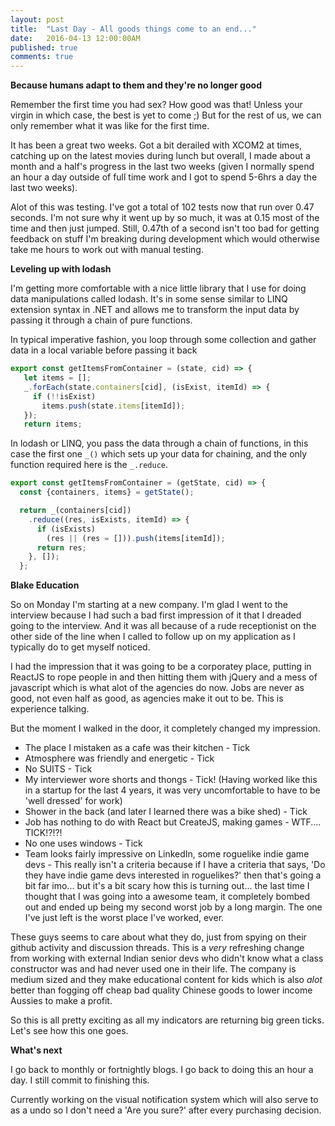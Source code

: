 ```yaml
---
layout: post
title:  "Last Day - All goods things come to an end..."
date:   2016-04-13 12:00:00AM
published: true
comments: true
---
```


**Because humans adapt to them and they're no longer good**

Remember the first time you had sex? How good was that! Unless your virgin in which case, the best is yet to come ;) But for the rest of us, we can only remember what it was like for the first time.

It has been a great two weeks. Got a bit derailed with XCOM2 at times, catching up on the latest movies during lunch but overall, I made about a month and a half's progress in the last two weeks (given I normally spend an hour a day outside of full time work and I got to spend 5-6hrs a day the last two weeks).

Alot of this was testing. I've got a total of 102 tests now that run over 0.47 seconds. I'm not sure why it went up by so much, it was at 0.15 most of the time and then just jumped. Still, 0.47th of a second isn't too bad for getting feedback on stuff I'm breaking during development which would otherwise take me hours to work out with manual testing.

**Leveling up with lodash**

I'm getting more comfortable with a nice little library that I use for doing data manipulations called lodash. It's in some sense similar to LINQ extension syntax in .NET and allows me to transform the input data by passing it through a chain of pure functions.

In typical imperative fashion, you loop through some collection and gather data in a local variable before passing it back

```javascript
export const getItemsFromContainer = (state, cid) => {
   let items = [];
   _.forEach(state.containers[cid], (isExist, itemId) => {
     if (!!isExist)
       items.push(state.items[itemId]);
   });
   return items;
```

In lodash or LINQ, you pass the data through a chain of functions, in this case the first one `_()` which sets up your data for chaining, and the only function required here is the `_.reduce`.

```javascript
export const getItemsFromContainer = (getState, cid) => {
  const {containers, items} = getState();

  return _(containers[cid])
    .reduce((res, isExists, itemId) => {
      if (isExists)
        (res || (res = [])).push(items[itemId]);
      return res;
    }, []);
  };
```

**Blake Education**

So on Monday I'm starting at a new company. I'm glad I went to the interview because I had such a bad first impression of it that I dreaded going to the interview. And it was all because of a rude receptionist on the other side of the line when I called to follow up on my application as I typically do to get myself noticed.

I had the impression that it was going to be a corporatey place, putting in ReactJS to rope people in and then hitting them with jQuery and a mess of javascript which is what alot of the agencies do now. Jobs are never as good, not even half as good, as agencies make it out to be. This is experience talking.

But the moment I walked in the door, it completely changed my impression.

- The place I mistaken as a cafe was their kitchen - Tick
- Atmosphere was friendly and energetic - Tick
- No SUITS - Tick
- My interviewer wore shorts and thongs - Tick! (Having worked like this in a startup for the last 4 years, it was very uncomfortable to have to be 'well dressed' for work)
- Shower in the back (and later I learned there was a bike shed) - Tick
- Job has nothing to do with React but CreateJS, making games - WTF.... TICK!?!?!
- No one uses windows - Tick
- Team looks fairly impressive on LinkedIn, some roguelike indie game devs - This really isn't a criteria because if I have a criteria that says, 'Do they have indie game devs interested in roguelikes?' then that's going a bit far imo... but it's a bit scary how this is turning out... the last time I thought that I was going into a awesome team, it completely bombed out and ended up being my second worst job by a long margin. The one I've just left is the worst place I've worked, ever.

These guys seems to care about what they do, just from spying on their github activity and discussion threads. This is a *very* refreshing change from working with external Indian senior devs who didn't know what a class constructor was and had never used one in their life.
The company is medium sized and they make educational content for kids which is also *alot* better than fogging off cheap bad quality Chinese goods to lower income Aussies to make a profit.

So this is all pretty exciting as all my indicators are returning big green ticks. Let's see how this one goes.

**What's next**

I go back to monthly or fortnightly blogs. I go back to doing this an hour a day. I still commit to finishing this.

Currently working on the visual notification system which will also serve to as a undo so I don't need a 'Are you sure?' after every purchasing decision.
